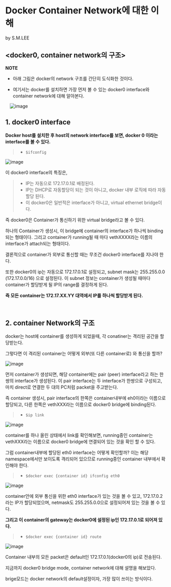 
Docker Container Network에 대한 이해
==================================

by S.M.LEE

## <docker0, container network의 구조> ##
 
**NOTE**

* 아래 그림은 docker의 network 구조를 간단히 도식화한 것이다.

* 여기서는 docker를 설치하면 가장 먼저 볼 수 있는 docker0 interface와 container network에 대해 알아본다.

 ![image](https://user-images.githubusercontent.com/20153890/40031808-49f6a9f2-582c-11e8-9c51-052ad4ddcbcf.png)

## 1. docker0 interface ##
**Docker host를 설치한 후 host의 network interface를 보면, docker 0 이라는 interface를 볼 수 있다.**


>	-     $ifconfig 


![image](https://user-images.githubusercontent.com/20153890/40032017-392a7c56-582d-11e8-956c-5dea8308f525.png)

이 docker0 interface의 특징은, 
> -   IP는 자동으로 172.17.0.1로 배정된다. 
> -   IP는 DHCP로 자동할당이 되는 것이 아니고, docker 내부 로직에 따라 자동할당 된다.
> -   이 docker0은 일반적은 interface가 아니고, virtual ethernet bridge이다.

즉 docker0은 Container가 통신하기 위한 virtual bridge라고 볼 수 있다.

하나의 Container가 생성시, 이 bridge에 container의 interface가 하나씩 binding되는 형태이다.
그리고 container가 running될 때 마다 vethXXXX라는 이름의 interface가 attach되는 형태이다.

결론적으로 container가 외부로 통신할 때는 무조건 docker0 interface를 지나야 한다.

또한 docker0의 ip는 자동으로 172.17.0.1로 설정되고, subnet mask는 255.255.0.0 (172.17.0.0/16) 으로 설정된다.
이 subnet 정보는 container가 생성될 때마다 container가 할당받게 될 IP의 range를 결정하게 된다.

**즉 모든 container는 172.17.XX.YY 대역에서 IP를 하나씩 할당받게 된다.**

 

## 2. container Network의 구조 ##

docker는 host에 container를 생성하게 되었을때, 각 conatiner는 격리된 공간을 할당받는다.

그렇다면 이 격리된 container는 어떻게 외부(또 다른 container로) 와 통신을 할까?
  
![image](https://user-images.githubusercontent.com/20153890/40032150-c9f5701a-582d-11e8-8813-1c292cba2e71.png)


먼저 container가 생성되면, 해당 container에는 pair (peer) interface라고 하는 한 쌍의 interface가 생성된다.
이 pair interface는 두 interface가 한쌍으로 구성되고, 마치 direct로 연결한 두 대의 PC처럼 packet을 주고받는다.

즉 container 생성시, pair interface의 한쪽은 container내부에 eh0이라는 이름으로 할당되고,
다른 한쪽은 vethXXX라는 이름으로 docker0 bridge에 binding된다.

> -     $ip link
 
![image](https://user-images.githubusercontent.com/20153890/40032391-e8fee030-582e-11e8-8a21-2a4290d5694e.png)

container를 하나 올린 상태에서 link를 확인해보면, running중인 container는 vethXXX라는 이름으로 docker0 bridge에 연결되어 있는 것을 확인 할 수 있다.
 
 
그럼 container내부에 할당된 eth0 interface는 어떻게 확인할까?
이는 해당 namespace에서만 보이도록 격리되어 있으므로 running중인 container 내부에서 확인해야 한다.

> -	    $docker exec {container id} ifconfig eth0

![image](https://user-images.githubusercontent.com/20153890/40032438-1c1dccba-582f-11e8-8976-2823db34157e.png)

container안에 외부 통신을 위한 eth0 interface가 있는 것을 볼 수 있고, 
172.17.0.2라는 IP가 할당되었으며, netmask도 255.255.0.0으로 설정되어져 있는 것을 볼 수 있다.

**그리고 이 container의 gateway는 docker0에 설정된 ip인 172.17.0.1로 되어져 있다.**

> -	    $docker exec {container id} route
 
![image](https://user-images.githubusercontent.com/20153890/40033675-6247c2ea-5834-11e8-95f2-98df9023822e.png)

Container 내부의 모든 packet은 default인 172.17.0.1(docker0의 ip)로 전송된다.



지금까지 docker0 bridge mode, container network에 대해 설명을 해보았다.

brige모드는 docker network의 default설정이자, 가장 많이 쓰이는 방식이다.



